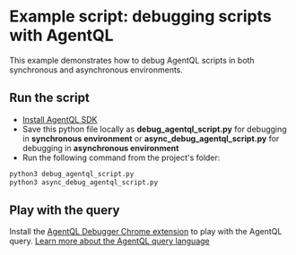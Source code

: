 # Example script: debugging scripts with AgentQL

This example demonstrates how to debug AgentQL scripts in both synchronous and asynchronous environments.

## Run the script

- [Install AgentQL SDK](https://docs.agentql.com/docs/installation/sdk-installation)
- Save this python file locally as **debug_agentql_script.py** for debugging in **synchronous environment** or **async_debug_agentql_script.py** for debugging in **asynchronous environment**
- Run the following command from the project's folder:

```bash
python3 debug_agentql_script.py
python3 async_debug_agentql_script.py
```

## Play with the query

Install the [AgentQL Debugger Chrome extension](https://docs.agentql.com/docs/installation/chrome-extension-installation/) to play with the AgentQL query. [Learn more about the AgentQL query language](https://docs.agentql.com/docs/agentql-query/query-intro)

